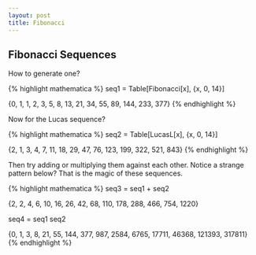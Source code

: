 ```yaml
---
layout: post
title: Fibonacci
---
```


## Fibonacci Sequences

How to generate one?

{% highlight mathematica %}
seq1 = Table[Fibonacci[x], {x, 0, 14}]

{0, 1, 1, 2, 3, 5, 8, 13, 21, 34, 55, 89, 144, 233, 377}
{% endhighlight %}

Now for the Lucas sequence?

{% highlight mathematica %}
seq2 = Table[LucasL[x], {x, 0, 14}]

{2, 1, 3, 4, 7, 11, 18, 29, 47, 76, 123, 199, 322, 521, 843}
{% endhighlight %}

Then try adding or multiplying them against each other. Notice a strange pattern below? That is the magic of these sequences.

{% highlight mathematica %}
seq3 = seq1 + seq2

{2, 2, 4, 6, 10, 16, 26, 42, 68, 110, 178, 288, 466, 754, 1220}

seq4 = seq1 seq2

{0, 1, 3, 8, 21, 55, 144, 377, 987, 2584, 6765, 17711, 46368, 121393, 317811}
{% endhighlight %}
